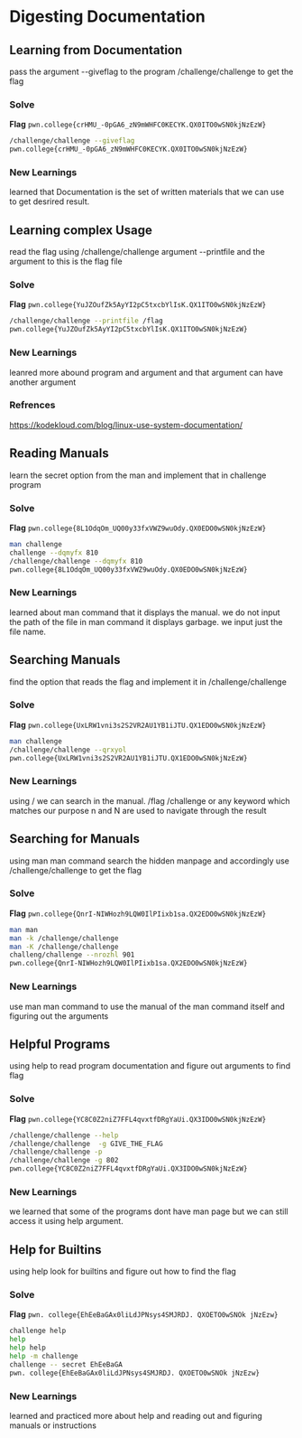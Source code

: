 # Digesting Documentation

## Learning from Documentation
pass the argument --giveflag to the program /challenge/challenge to get the flag

### Solve
**Flag** `pwn.college{crHMU_-0pGA6_zN9mWHFC0KECYK.QX0ITO0wSN0kjNzEzW}`

```bash
/challenge/challenge --giveflag
pwn.college{crHMU_-0pGA6_zN9mWHFC0KECYK.QX0ITO0wSN0kjNzEzW}
```
### New Learnings
learned that Documentation is the set of written materials that we can use to get desrired result. 


## Learning complex Usage
read the flag using /challenge/challenge argument --printfile and the argument to this is the flag file

### Solve
**Flag** `pwn.college{YuJZOufZk5AyYI2pC5txcbYlIsK.QX1ITO0wSN0kjNzEzW}`

```bash
/challenge/challenge --printfile /flag
pwn.college{YuJZOufZk5AyYI2pC5txcbYlIsK.QX1ITO0wSN0kjNzEzW}
```
### New Learnings
leanred more abound program and argument and that argument can have another argument

### Refrences
https://kodekloud.com/blog/linux-use-system-documentation/

## Reading Manuals
learn the secret option from the man and implement that in challenge program
 
### Solve
**Flag** `pwn.college{8L1OdqOm_UQ00y33fxVWZ9wuOdy.QX0EDO0wSN0kjNzEzW}`

```bash
man challenge
challenge --dqmyfx 810
/challenge/challenge --dqmyfx 810
pwn.college{8L1OdqOm_UQ00y33fxVWZ9wuOdy.QX0EDO0wSN0kjNzEzW}
```
### New Learnings
learned about man command that it displays the manual. we do not input the path of the file in man command it displays garbage. we input just the file name.

## Searching Manuals
find the option that reads the flag and implement it in /challenge/challenge

### Solve
**Flag** `pwn.college{UxLRW1vni3s2S2VR2AU1YB1iJTU.QX1EDO0wSN0kjNzEzW}`

```bash
man challenge
/challenge/challenge --qrxyol
pwn.college{UxLRW1vni3s2S2VR2AU1YB1iJTU.QX1EDO0wSN0kjNzEzW}
```
### New Learnings
using / we can search in the manual. /flag /challenge or any keyword which matches our purpose n and N are used to navigate through the result


## Searching for Manuals
using man man command search the hidden manpage and accordingly use /challenge/challenge to get the flag

### Solve
**Flag** `pwn.college{QnrI-NIWHozh9LQW0IlPIixb1sa.QX2EDO0wSN0kjNzEzW}`

```bash
man man
man -k /challenge/challenge
man -K /challenge/challenge
challeng/challenge --nrozhl 901
pwn.college{QnrI-NIWHozh9LQW0IlPIixb1sa.QX2EDO0wSN0kjNzEzW}
```
### New Learnings
use man man command to use the manual of the man command itself and figuring out the arguments 


## Helpful Programs
using help to read program documentation and figure out arguments to find flag

### Solve
**Flag** `pwn.college{YC8C0Z2niZ7FFL4qvxtfDRgYaUi.QX3IDO0wSN0kjNzEzW}`

```bash
/challenge/challenge --help
/challenge/challenge  -g GIVE_THE_FLAG
/challenge/challenge -p
/challenge/challenge -g 802
pwn.college{YC8C0Z2niZ7FFL4qvxtfDRgYaUi.QX3IDO0wSN0kjNzEzW}
```
### New Learnings
we learned that some of the programs dont have man page but we can still access it using help argument.

## Help for Builtins
using help look for builtins and figure out how to find the flag

### Solve
**Flag** `pwn. college{EhEeBaGAx0liLdJPNsys4SMJRDJ. QXOETO0wSNOk jNzEzw}`

```bash
challenge help
help
help help
help -m challenge
challenge -- secret EhEeBaGA
pwn. college{EhEeBaGAx0liLdJPNsys4SMJRDJ. QXOETO0wSNOk jNzEzw}
```
### New Learnings
learned and practiced more about help and reading out and figuring manuals or instructions
